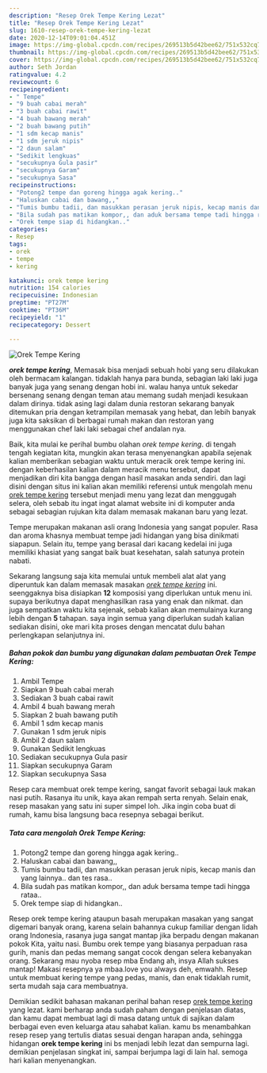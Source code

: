 ```yaml
---
description: "Resep Orek Tempe Kering Lezat"
title: "Resep Orek Tempe Kering Lezat"
slug: 1610-resep-orek-tempe-kering-lezat
date: 2020-12-14T09:01:04.451Z
image: https://img-global.cpcdn.com/recipes/269513b5d42bee62/751x532cq70/orek-tempe-kering-foto-resep-utama.jpg
thumbnail: https://img-global.cpcdn.com/recipes/269513b5d42bee62/751x532cq70/orek-tempe-kering-foto-resep-utama.jpg
cover: https://img-global.cpcdn.com/recipes/269513b5d42bee62/751x532cq70/orek-tempe-kering-foto-resep-utama.jpg
author: Seth Jordan
ratingvalue: 4.2
reviewcount: 6
recipeingredient:
- " Tempe"
- "9 buah cabai merah"
- "3 buah cabai rawit"
- "4 buah bawang merah"
- "2 buah bawang putih"
- "1 sdm kecap manis"
- "1 sdm jeruk nipis"
- "2 daun salam"
- "Sedikit lengkuas"
- "secukupnya Gula pasir"
- "secukupnya Garam"
- "secukupnya Sasa"
recipeinstructions:
- "Potong2 tempe dan goreng hingga agak kering.."
- "Haluskan cabai dan bawang,,"
- "Tumis bumbu tadii, dan masukkan perasan jeruk nipis, kecap manis dan yang lainnya.. dan tes rasa.."
- "Bila sudah pas matikan kompor,, dan aduk bersama tempe tadi hingga rataa.."
- "Orek tempe siap di hidangkan.."
categories:
- Resep
tags:
- orek
- tempe
- kering

katakunci: orek tempe kering 
nutrition: 154 calories
recipecuisine: Indonesian
preptime: "PT27M"
cooktime: "PT36M"
recipeyield: "1"
recipecategory: Dessert

---
```



![Orek Tempe Kering](https://img-global.cpcdn.com/recipes/269513b5d42bee62/751x532cq70/orek-tempe-kering-foto-resep-utama.jpg)

<b><i>orek tempe kering</i></b>, Memasak bisa menjadi sebuah hobi yang seru dilakukan oleh bermacam kalangan. tidaklah hanya para bunda, sebagian laki laki juga banyak juga yang senang dengan hobi ini. walau hanya untuk sekedar bersenang senang dengan teman atau memang sudah menjadi kesukaan dalam dirinya. tidak asing lagi dalam dunia restoran sekarang banyak ditemukan pria dengan ketrampilan memasak yang hebat, dan lebih banyak juga kita saksikan di berbagai rumah makan dan restoran yang menggunakan chef laki laki sebagai chef andalan nya.

Baik, kita mulai ke perihal bumbu olahan <i>orek tempe kering</i>. di tengah tengah kegiatan kita, mungkin akan terasa menyenangkan apabila sejenak kalian memberikan sebagian waktu untuk meracik orek tempe kering ini. dengan keberhasilan kalian dalam meracik menu tersebut, dapat menjadikan diri kita bangga dengan hasil masakan anda sendiri. dan lagi disini dengan situs ini kalian akan memiliki referensi untuk mengolah menu <u>orek tempe kering</u> tersebut menjadi menu yang lezat dan menggugah selera, oleh sebab itu ingat ingat alamat website ini di komputer anda sebagai sebagian rujukan kita dalam memasak makanan baru yang lezat.

Tempe merupakan makanan asli orang Indonesia yang sangat populer. Rasa dan aroma khasnya membuat tempe jadi hidangan yang bisa dinikmati siapapun. Selain itu, tempe yang berasal dari kacang kedelai ini juga memiliki khasiat yang sangat baik buat kesehatan, salah satunya protein nabati.


Sekarang langsung saja kita memulai untuk membeli alat alat yang diperuntuk kan dalam memasak masakan <u><i>orek tempe kering</i></u> ini. seenggaknya bisa disiapkan <b>12</b> komposisi yang diperlukan untuk menu ini. supaya berikutnya dapat menghasilkan rasa yang enak dan nikmat. dan juga sempatkan waktu kita sejenak, sebab kalian akan memulainya kurang lebih dengan <b>5</b> tahapan. saya ingin semua yang diperlukan sudah kalian sediakan disini, oke mari kita proses dengan mencatat dulu bahan perlengkapan selanjutnya ini.

<!--inarticleads1-->

##### Bahan pokok dan bumbu yang digunakan dalam pembuatan Orek Tempe Kering:

1. Ambil  Tempe
1. Siapkan 9 buah cabai merah
1. Sediakan 3 buah cabai rawit
1. Ambil 4 buah bawang merah
1. Siapkan 2 buah bawang putih
1. Ambil 1 sdm kecap manis
1. Gunakan 1 sdm jeruk nipis
1. Ambil 2 daun salam
1. Gunakan Sedikit lengkuas
1. Sediakan secukupnya Gula pasir
1. Siapkan secukupnya Garam
1. Siapkan secukupnya Sasa


Resep cara membuat orek tempe kering, sangat favorit sebagai lauk makan nasi putih. Rasanya itu unik, kaya akan rempah serta renyah. Selain enak, resep masakan yang satu ini super simpel loh. Jika ingin coba buat di rumah, kamu bisa langsung baca resepnya sebagai berikut. 

<!--inarticleads2-->

##### Tata cara mengolah Orek Tempe Kering:

1. Potong2 tempe dan goreng hingga agak kering..
1. Haluskan cabai dan bawang,,
1. Tumis bumbu tadii, dan masukkan perasan jeruk nipis, kecap manis dan yang lainnya.. dan tes rasa..
1. Bila sudah pas matikan kompor,, dan aduk bersama tempe tadi hingga rataa..
1. Orek tempe siap di hidangkan..


Resep orek tempe kering ataupun basah merupakan masakan yang sangat digemari banyak orang, karena selain bahannya cukup familiar dengan lidah orang Indonesia, rasanya juga sangat mantap jika berpadu dengan makanan pokok Kita, yaitu nasi. Bumbu orek tempe yang biasanya perpaduan rasa gurih, manis dan pedas memang sangat cocok dengan selera kebanyakan orang. Sekarang mau nyoba resep mba Endang ah, insya Allah sukses mantap! Makasi resepnya ya mbaa.love you always deh, emwahh. Resep untuk membuat kering tempe yang pedas, manis, dan enak tidaklah rumit, serta mudah saja cara membuatnya. 

Demikian sedikit bahasan makanan perihal bahan resep <u>orek tempe kering</u> yang lezat. kami berharap anda sudah paham dengan penjelasan diatas, dan kamu dapat membuat lagi di masa datang untuk di sajikan dalam berbagai even even keluarga atau sahabat kalian. kamu bs menambahkan resep resep yang tertulis diatas sesuai dengan harapan anda, sehingga hidangan <b>orek tempe kering</b> ini bs menjadi lebih lezat dan sempurna lagi. demikian penjelasan singkat ini, sampai berjumpa lagi di lain hal. semoga hari kalian menyenangkan.
